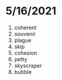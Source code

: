 # 5/16/2021

1. coherent
2. souvenir
3. plague
4. skip
5. cohesion
6. petty
7. skyscraper
8. bubble
